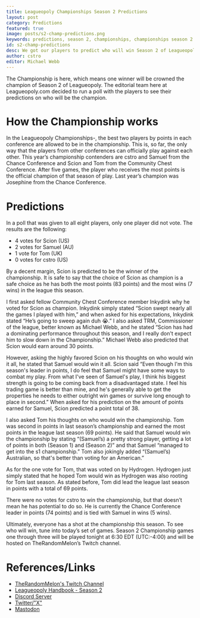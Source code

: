 ```yaml
---
title: Leagueopoly Championships Season 2 Predictions
layout: post
category: Predictions
featured: true
image: posts/s2-champ-predictions.png
keywords: predictions, season 2, championships, championships season 2
id: s2-champ-predictions
desc: We got our players to predict who will win Season 2 of Leagueopoly. Come check it out.
author: cstro
editor: Michael Webb
---
```


The Championship is here, which means one winner will be crowned the champion of Season 2 of Leagueopoly. The editorial team here at Leagueopoly.com decided to run a poll with the players to see their predictions on who will be the champion.

# How the Championship works
In the Leagueopoly Championships-, the best two players by points in each conference are allowed to be in the championship. This is, so far, the only way that the players from other conferences can officially play against each other. This year’s championship contenders are cstro and Samuel from the Chance Conference and Scion and Tom from the Community Chest Conference. After five games, the player who receives the most points is the official champion of that season of play. Last year’s champion was Josephine from the Chance Conference.

# Predictions
In a poll that was given to all eight players, only one player did not vote. The results are the following:

- 4 votes for Scion (US)
- 2 votes for Samuel (AU)
- 1 vote for Tom (UK)
- 0 votes for cstro (US)

By a decent margin, Scion is predicted to be the winner of the championship. It is safe to say that the choice of Scion as champion is a safe choice as he has both the most points (83 points) and the most wins (7 wins) in the league this season. 

I first asked fellow Community Chest Conference member Inkydink why he voted for Scion as champion. Inkydink simply stated “Scion swept nearly all the games I played with him,” and when asked for his expectations, Inkydink stated “He’s going to sweep again duh 😭.”
I also asked TRM, Commissioner of the league, better known as Michael Webb, and he stated “Scion has had a dominating performance throughout this season, and I really don't expect him to slow down in the Championship.” Michael Webb also predicted that Scion would earn around 30 points.

However, asking the highly favored Scion on his thoughts on who would win it all, he stated that Samuel would win it all. Scion said “Even though I'm this season's leader in points, I do feel that Samuel might have some ways to combat my play. From what I've seen of Samuel's play, I think his biggest strength is going to be coming back from a disadvantaged state. I feel his trading game is better than mine, and he's generally able to get the properties he needs to either outright win games or survive long enough to place in second.” When asked for his prediction on the amount of points earned for Samuel, Scion predicted a point total of 38.

I also asked Tom his thoughts on who would win the championship. Tom was second in points in last season’s championship and earned the most points in the league last season (69 points). He said that Samuel would win the championship by stating “(Samuel’s) a pretty strong player, getting a lot of points in both (Season 1) and (Season 2)” and that Samuel “managed to get into the s1 championship.” Tom also jokingly added “(Samuel’s) Australian, so that's better than voting for an American.”

As for the one vote for Tom, that was voted on by Hydrogen. Hydrogen just simply stated that he hoped Tom would win as Hydrogen was also rooting for Tom last season. As stated before, Tom did lead the league last season in points with a total of 69 points.

There were no votes for cstro to win the championship, but that doesn’t mean he has potential to do so. He is currently the Chance Conference leader in points (74 points) and is tied with Samuel in wins (5 wins).

Ultimately, everyone has a shot at the championship this season. To see who will win, tune into today’s set of games. Season 2 Championship games one through three will be played tonight at 6:30 EDT (UTC:-4:00) and will be hosted on TheRandomMelon’s Twitch channel.


# References/Links
- [TheRandomMelon's Twitch Channel](https://twitch.tv/therandommelon)
- [Leagueopoly Handbook - Season 2](https://docs.google.com/document/d/1i7jF88yNu2AcxKogm39uCA1eF3qLij6mPUU2RDwps6g/edit?usp=sharing)
- [Discord Server](https://discord.gg/dxyWmev9k5)
- [Twitter/"X"](https://twitter.com/Leagueopoly)
- [Mastodon](https://wetdry.world/@leagueopoly)